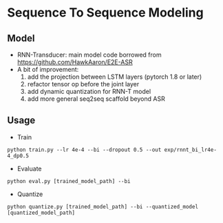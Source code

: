 # Sequence To Sequence Modeling

## Model
* RNN-Transducer: main model code borrowed from https://github.com/HawkAaron/E2E-ASR
* A bit of improvement: 
  1. add the projection between LSTM layers (pytorch 1.8 or later)
  2. refactor tensor op before the joint layer
  3. add dynamic quantization for RNN-T model
  4. add more general seq2seq scaffold beyond ASR 

## Usage

* Train
```
python train.py --lr 4e-4 --bi --dropout 0.5 --out exp/rnnt_bi_lr4e-4_dp0.5 
```

* Evaluate
```
python eval.py [trained_model_path] --bi
```

* Quantize
```
python quantize.py [trained_model_path] --bi --quantized_model [quantized_model_path]
```


